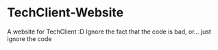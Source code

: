 # TechClient-Website
A website for TechClient :D
Ignore the fact that the code is bad, or... just ignore the code
